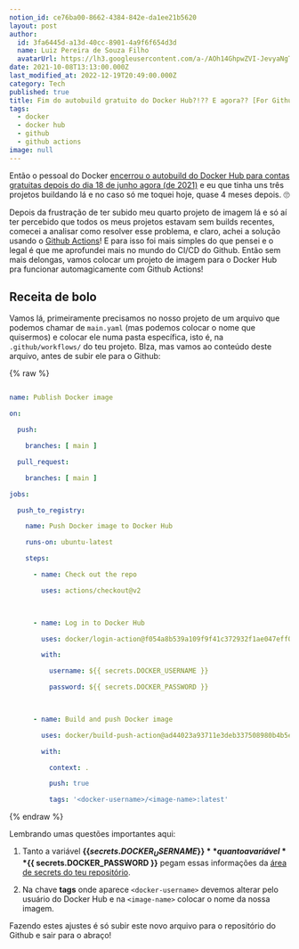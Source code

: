 ```yaml
---
notion_id: ce76ba00-8662-4384-842e-da1ee21b5620
layout: post
author:
  id: 3fa6445d-a13d-40cc-8901-4a9f6f654d3d
  name: Luiz Pereira de Souza Filho
  avatarUrl: https://lh3.googleusercontent.com/a-/AOh14GhpwZVI-JevyaNgTdlrOT6YN20cI6V9Kxtq38Ij8AQ=s100
date: 2021-10-08T13:13:00.000Z
last_modified_at: 2022-12-19T20:49:00.000Z
category: Tech
published: true
title: Fim do autobuild gratuito do Docker Hub?!?? E agora?? [For Github users]
tags:
  - docker
  - docker hub
  - github
  - github actions
image: null
---
```


Então o pessoal do Docker [encerrou o autobuild do Docker Hub para contas gratuitas depois do dia 18 de junho agora (de 2021)](https://www.docker.com/blog/changes-to-docker-hub-autobuilds/ "Changes to Docker Hub Autobuilds") e eu que tinha uns três projetos buildando lá e no caso só me toquei hoje, quase 4 meses depois. 🙄

Depois da frustração de ter subido meu quarto projeto de imagem lá e só aí ter percebido que todos os meus projetos estavam sem builds recentes, comecei a analisar como resolver esse problema, e claro, achei a solução usando o [Github Actions](https://docs.github.com/pt/actions "GitHub Actions")! E para isso foi mais simples do que pensei e o legal é que me aprofundei mais no mundo do CI/CD do Github. Então sem mais delongas, vamos colocar um projeto de imagem para o Docker Hub pra funcionar automagicamente com Github Actions!

## Receita de bolo

Vamos lá, primeiramente precisamos no nosso projeto de um arquivo que podemos chamar de `main.yaml` (mas podemos colocar o nome que quisermos) e colocar ele numa pasta específica, isto é, na `.github/workflows/` do teu projeto. Blza, mas vamos ao conteúdo deste arquivo, antes de subir ele para o Github:

{% raw %}

```yaml

name: Publish Docker image

on:

  push:

    branches: [ main ]

  pull_request:

    branches: [ main ]

jobs:

  push_to_registry:

    name: Push Docker image to Docker Hub

    runs-on: ubuntu-latest

    steps:

      - name: Check out the repo

        uses: actions/checkout@v2

      

      - name: Log in to Docker Hub

        uses: docker/login-action@f054a8b539a109f9f41c372932f1ae047eff08c9

        with:

          username: ${{ secrets.DOCKER_USERNAME }}

          password: ${{ secrets.DOCKER_PASSWORD }}

      

      - name: Build and push Docker image

        uses: docker/build-push-action@ad44023a93711e3deb337508980b4b5e9bcdc5dc

        with:

          context: .

          push: true

          tags: '<docker-username>/<image-name>:latest'

```

{% endraw %}

Lembrando umas questões importantes aqui:

1. Tanto a variável **$\{\{ secrets.DOCKER_USERNAME \}\}** quanto a variável **$\{\{ secrets.DOCKER_PASSWORD \}\}** pegam essas informações da [área de secrets do teu repositório](https://docs.github.com/pt/actions/security-guides/encrypted-secrets "Segredos criptografados").

2. Na chave **tags** onde aparece `<docker-username>` devemos alterar pelo usuário do Docker Hub e na `<image-name>` colocar o nome da nossa imagem.

Fazendo estes ajustes é só subir este novo arquivo para o repositório do Github e sair para o abraço!

